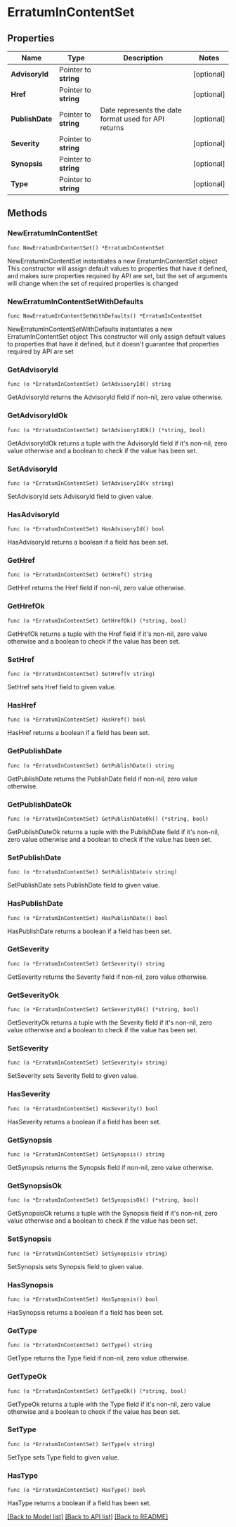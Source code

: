# ErratumInContentSet

## Properties

Name | Type | Description | Notes
------------ | ------------- | ------------- | -------------
**AdvisoryId** | Pointer to **string** |  | [optional] 
**Href** | Pointer to **string** |  | [optional] 
**PublishDate** | Pointer to **string** | Date represents the date format used for API returns | [optional] 
**Severity** | Pointer to **string** |  | [optional] 
**Synopsis** | Pointer to **string** |  | [optional] 
**Type** | Pointer to **string** |  | [optional] 

## Methods

### NewErratumInContentSet

`func NewErratumInContentSet() *ErratumInContentSet`

NewErratumInContentSet instantiates a new ErratumInContentSet object
This constructor will assign default values to properties that have it defined,
and makes sure properties required by API are set, but the set of arguments
will change when the set of required properties is changed

### NewErratumInContentSetWithDefaults

`func NewErratumInContentSetWithDefaults() *ErratumInContentSet`

NewErratumInContentSetWithDefaults instantiates a new ErratumInContentSet object
This constructor will only assign default values to properties that have it defined,
but it doesn't guarantee that properties required by API are set

### GetAdvisoryId

`func (o *ErratumInContentSet) GetAdvisoryId() string`

GetAdvisoryId returns the AdvisoryId field if non-nil, zero value otherwise.

### GetAdvisoryIdOk

`func (o *ErratumInContentSet) GetAdvisoryIdOk() (*string, bool)`

GetAdvisoryIdOk returns a tuple with the AdvisoryId field if it's non-nil, zero value otherwise
and a boolean to check if the value has been set.

### SetAdvisoryId

`func (o *ErratumInContentSet) SetAdvisoryId(v string)`

SetAdvisoryId sets AdvisoryId field to given value.

### HasAdvisoryId

`func (o *ErratumInContentSet) HasAdvisoryId() bool`

HasAdvisoryId returns a boolean if a field has been set.

### GetHref

`func (o *ErratumInContentSet) GetHref() string`

GetHref returns the Href field if non-nil, zero value otherwise.

### GetHrefOk

`func (o *ErratumInContentSet) GetHrefOk() (*string, bool)`

GetHrefOk returns a tuple with the Href field if it's non-nil, zero value otherwise
and a boolean to check if the value has been set.

### SetHref

`func (o *ErratumInContentSet) SetHref(v string)`

SetHref sets Href field to given value.

### HasHref

`func (o *ErratumInContentSet) HasHref() bool`

HasHref returns a boolean if a field has been set.

### GetPublishDate

`func (o *ErratumInContentSet) GetPublishDate() string`

GetPublishDate returns the PublishDate field if non-nil, zero value otherwise.

### GetPublishDateOk

`func (o *ErratumInContentSet) GetPublishDateOk() (*string, bool)`

GetPublishDateOk returns a tuple with the PublishDate field if it's non-nil, zero value otherwise
and a boolean to check if the value has been set.

### SetPublishDate

`func (o *ErratumInContentSet) SetPublishDate(v string)`

SetPublishDate sets PublishDate field to given value.

### HasPublishDate

`func (o *ErratumInContentSet) HasPublishDate() bool`

HasPublishDate returns a boolean if a field has been set.

### GetSeverity

`func (o *ErratumInContentSet) GetSeverity() string`

GetSeverity returns the Severity field if non-nil, zero value otherwise.

### GetSeverityOk

`func (o *ErratumInContentSet) GetSeverityOk() (*string, bool)`

GetSeverityOk returns a tuple with the Severity field if it's non-nil, zero value otherwise
and a boolean to check if the value has been set.

### SetSeverity

`func (o *ErratumInContentSet) SetSeverity(v string)`

SetSeverity sets Severity field to given value.

### HasSeverity

`func (o *ErratumInContentSet) HasSeverity() bool`

HasSeverity returns a boolean if a field has been set.

### GetSynopsis

`func (o *ErratumInContentSet) GetSynopsis() string`

GetSynopsis returns the Synopsis field if non-nil, zero value otherwise.

### GetSynopsisOk

`func (o *ErratumInContentSet) GetSynopsisOk() (*string, bool)`

GetSynopsisOk returns a tuple with the Synopsis field if it's non-nil, zero value otherwise
and a boolean to check if the value has been set.

### SetSynopsis

`func (o *ErratumInContentSet) SetSynopsis(v string)`

SetSynopsis sets Synopsis field to given value.

### HasSynopsis

`func (o *ErratumInContentSet) HasSynopsis() bool`

HasSynopsis returns a boolean if a field has been set.

### GetType

`func (o *ErratumInContentSet) GetType() string`

GetType returns the Type field if non-nil, zero value otherwise.

### GetTypeOk

`func (o *ErratumInContentSet) GetTypeOk() (*string, bool)`

GetTypeOk returns a tuple with the Type field if it's non-nil, zero value otherwise
and a boolean to check if the value has been set.

### SetType

`func (o *ErratumInContentSet) SetType(v string)`

SetType sets Type field to given value.

### HasType

`func (o *ErratumInContentSet) HasType() bool`

HasType returns a boolean if a field has been set.


[[Back to Model list]](../README.md#documentation-for-models) [[Back to API list]](../README.md#documentation-for-api-endpoints) [[Back to README]](../README.md)



